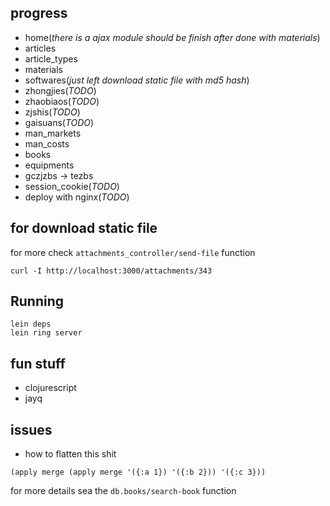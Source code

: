 ## progress

* home(_there is a ajax module should be finish after done with materials_)
* articles
* article_types
* materials
* softwares(_just left download static file with md5 hash_)
* zhongjies(_TODO_)
* zhaobiaos(_TODO_)
* zjshis(_TODO_)
* gaisuans(_TODO_)
* man_markets
* man_costs
* books
* equipments
* gczjzbs -> tezbs
* session_cookie(_TODO_)
* deploy with nginx(_TODO_)

## for download static file

for more check `attachments_controller/send-file` function

```
curl -I http://localhost:3000/attachments/343
```

## Running

```
lein deps
lein ring server
```

## fun stuff

* clojurescript
* jayq

## issues

* how to flatten this shit

```
(apply merge (apply merge '({:a 1}) '({:b 2})) '({:c 3}))
```

for more details sea the `db.books/search-book` function

